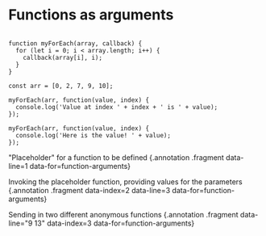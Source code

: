 # Functions as arguments

<div class="row">
<div class="cell-4">

<pre><code id="function-arguments">
function myForEach(array, <span class="fragment" data-style="highlight-in">callback</span>) {
  for (let i = 0; i < array.length; i++) {
    <span class="fragment" data-style="highlight-in" data-index="2">callback</span>(array[i], i);
  }
}

const arr = [0, 2, 7, 9, 10];

myForEach(arr, function(value, index) {
  console.log('Value at index ' + index + ' is ' + value);
});

myForEach(arr, function(value, index) {
  console.log('Here is the value! ' + value);
});
</pre></code>

</div>

<div class="cell-2">

"Placeholder" for a function to be defined {.annotation .fragment data-line=1 data-for=function-arguments}

Invoking the placeholder function, providing values for the parameters {.annotation .fragment data-index=2 data-line=3 data-for=function-arguments}

Sending in two different anonymous functions {.annotation .fragment data-line="9 13" data-index=3 data-for=function-arguments}

</div>
</div>
